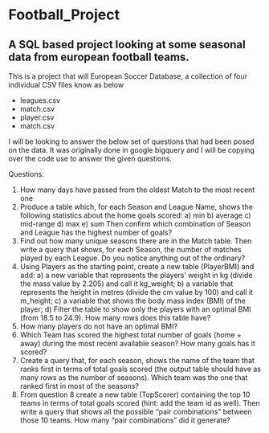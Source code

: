 # Football_Project

## A SQL based project looking at some seasonal data from european football teams.

This is a project that will European Soccer Database, a collection of four individual CSV files know as below
- leagues.csv
- match.csv
- player.csv 
- match.csv

I will be looking to answer the below set of questions that had been posed on the data. It was originally done in google bigquery and I will be copying over the code use to answer the given questions.

Questions:

1. How many days have passed from the oldest Match to the most recent one
2. Produce a table which, for each Season and League Name, shows the following statistics about the home goals scored: 
  a) min
  b) average 
  c) mid-range 
  d) max 
  e) sum
Then confirm which combination of Season and League has the highest number of goals?
3. Find out how many unique seasons there are in the Match table. Then write a query that shows, for each Season, the number of matches played by each League. Do you notice anything out of the ordinary?
4. Using Players as the starting point, create a new table (PlayerBMI) and add: 
  a) a new variable that represents the players’ weight in kg (divide the mass value by 2.205) and call it kg_weight; 
  b) a variable that represents the height in metres (divide the cm value by 100) and call it m_height; 
  c) a variable that shows the body mass index (BMI) of the player;
  d) Filter the table to show only the players with an optimal BMI (from 18.5 to 24.9).  How many rows does this table have?
5. How many players do not have an optimal BMI?
6. Which Team has scored the highest total number of goals (home + away) during the most recent available season? How many goals has it scored?
7. Create a query that, for each season, shows the name of the team that ranks first in terms of total goals scored (the output table should have as many rows as the number of seasons).  Which team was the one that ranked first in most of the seasons?
8. From question 8 create a new table (TopScorer) containing the top 10 teams in terms of total goals scored (hint: add the team id as well). 
Then write a query that shows all the possible “pair combinations” between those 10 teams. How many “pair combinations” did it generate? 
